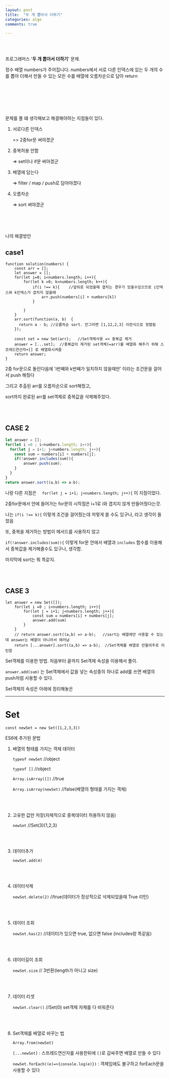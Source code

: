 ```yaml
---
layout: post
title:  "두 개 뽑아서 더하기"
categories: algo
comments: true

---
```




<br>

<br>

프로그래머스 '**두 개 뽑아서 더하기**' 문제.

정수 배열 numbers가 주어집니다. numbers에서 서로 다른 인덱스에 있는 두 개의 수를 뽑아 더해서 만들 수 있는 모든 수를 배열에 오름차순으로 담아 return

<br>

<br>

<br>

<br>

<br>

문제를 풀 떄 생각해보고 해결해야하는 지점들이 있다.

1. 서로다른 인덱스 

   => 2중for문 써야겠군

2. 중복허용 안함

   => set이나 if문 써야겠군

3. 배열에 담는다

   => filter / map / push로 담아야겠다

4. 오름차순

   => sort 써야겠군

<br>

<br>

<br>

나의 해결방안

## case1

~~~Js
function solution(numbers) {
    const arr = [];
    let answer = [];
    for(let i=0; i<numbers.length; i++){
        for(let k =0; k<numbers.length; k++){
            if(i !== k){	//앞뒤로 되었을때 곂치는 경우가 있을수있으므로 i인덱스와 k인덱스가 겹치지 않을때
                arr.push(numbers[i] + numbers[k])     
            }
            
        }
    }
    arr.sort(function(a, b)  {
      return a - b;	//오름차순 sort. 안그러면 [1,12,2,3] 이런식으로 정렬됨
    });
    
    const set = new Set(arr);	//Set객체사용 => 중복값 제거
    answer = [...set];	//중복값이 제거된 set객체(=arr)를 배열화 해주기 위해 스프레드연산자+[] 로 배열화시켜줌
    return answer;
}
~~~



2중 for문으로 돌린다음에 'i번째와 k번째가 일치하지 않을때만' 이라는 조건문을 걸어서 push 해줬다

그리고 추출된 arr를 오름차순으로 sort해줬고,

sort까지 완료된 arr를 set객체로 중복값을 삭제해주었다.

<br>

<br>

## CASE 2

~~~js
let answer = [];
for(let i =0 ; i<numbers.length; i++){
  for(let j = i+1; j<numbers.length; j++){
    const sum = numbers[i] + numbers[j];
    if(!answer.includes(sum)){
    	answer.push(sum);
    }
  }
}
return answer.sort((a,b) => a-b);
~~~

나랑 다른 지점은 `  for(let j = i+1; j<numbers.length; j++){` 이 지점이었다.

2중for문에서 안에 들어가는 for문의 시작점은 i+1로 i와 겹치지 않게 만들어줬다는것.

나는 `if(i !== k){` 이렇게 조건을 걸어줬는데 저렇게 쓸 수도 있구나, 라고 생각이 들었음

또, 중복을 제거하는 방법이 메서드를 사용하지 않고 

`if(!answer.includes(sum)){` 이렇게 for문 안에서 배열과 `includes` 함수를 이용해서 중복값을 제거해줄수도 있구나, 생각함.

마지막에 sort는 뭐 똑같지.

<br>

<br>

## CASE 3

~~~Js
let answer = new Set([]);
    for(let i =0 ; i<numbers.length; i++){
        for(let j = i+1; j<numbers.length; j++){
            const sum = numbers[i] + numbers[j];
            answer.add(sum)
        }
    }
    // return answer.sort((a,b) => a-b);   //sort는 배열에만 사용할 수 있는데 answer는 배열이 아니라서 에러남
    return [...answer].sort((a,b) => a-b);  //Set객체를 배열로 만들어주로 리턴함
~~~

Set객체를 이용한 방법. 처음부터 끝까지 Set객체 속성을 이용해서 풀이.

`answer.add(sum)` 는 Set객체에서 값을 넣는 속성중의 하나로 add를 쓰면 배열의 push처럼 사용할 수 있다.

Set객체의 속성은 아래에 정리해놓은

---

# Set

`const newSet = new Set([1,2,3,3])`

ES6에 추가된 문법

1. 배열의 형태를 가지는 객체 데이터

   `typeof newSet` //object

   `typeof []` //object

   `Array.isArray([])`	//true

   `Array.isArray(newSet)`	//false(배열의 형태를 가지는 객체)

   <br>

   <br>

2. 고유한 값만 저장(자체적으로 중복데이터 허용하지 않음)

   `newSet`	 //Set(3){1,2,3}

   <br>

   <br>

3. 데이터추가

   `newSet.add(4)`

   <br>

   <br>

4. 데이터삭제

   `newSet.delete(2)`	//true(데이터가 정상적으로 삭제되었을때 True 리턴)

   <br>

   <br>

5. 데이터 조회

   `newSet.has(2)`	//데이터가 있으면 true, 없으면 false (includes랑 똑같음)

   <br>

   <br>

6. 데이터길이 조회

   `newSet.size`	// 3반환(length가 아니고 size)

   <br>

   <br>

7. 데이터 리셋

   `newSet.clear()`	//Set(0)	set객체 자체를 다 비워준다

   <br>

   <br>

8. Set객체를 배열로 바꾸는 법

   `Array.from(newSet)`

   `[...newSet]` : 스프레드연산자를 사용한뒤에 `[]`로 감싸주면 배열로 만들 수 있다

   `newSet.forEach((e)=>{console.log(e)})` : 객체임에도 불구하고 forEach문을 사용할 수 있다

   

   

   

   

   







 

